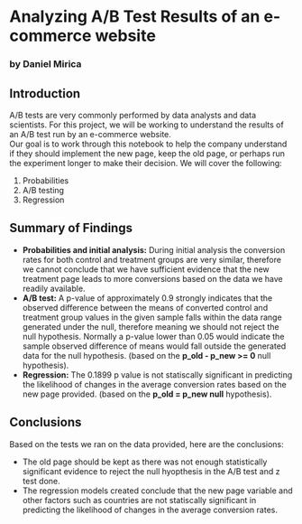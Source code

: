 # Analyzing A/B Test Results of an e-commerce website
### by Daniel Mirica


## Introduction

A/B tests are very commonly performed by data analysts and data scientists.  For this project, we will be working to understand the results of an A/B test run by an e-commerce website.  
Our goal is to work through this notebook to help the company understand if they should implement the new page, keep the old page, or perhaps run the experiment longer to make their decision. We will cover the following:

1. Probabilities
2. A/B testing
3. Regression


## Summary of Findings

* **Probabilities and initial analysis:** During initial analysis the conversion rates for both control and treatment groups are very similar, therefore we cannot conclude that we have sufficient evidence that the new treatment page leads to more conversions based on the data we have readily available.
* **A/B test:** A p-value of approximately 0.9 strongly indicates that the observed difference between the means of converted control and treatment group values in the given sample falls within the data range generated under the null, therefore meaning we should not reject the null hypothesis. Normally a p-value lower than 0.05 would indicate the sample observed difference of means would fall outside the generated data for the null hypothesis. (based on the **p_old - p_new >= 0** null hypothesis).
* **Regression:** The 0.1899 p value is not statiscally significant in predicting the likelihood of changes in the average conversion rates based on the new page provided. (based on the **p_old = p_new null** hypothesis).

## Conclusions 

Based on the tests we ran on the data provided, here are the conclusions:

- The old page should be kept as there was not enough statistically significant evidence to reject the null hyopthesis in the A/B test and z test done.
- The regression models created conclude that the new page variable and other factors such as countries are not statiscally significant in predicting the likelihood of changes in the average conversion rates.
